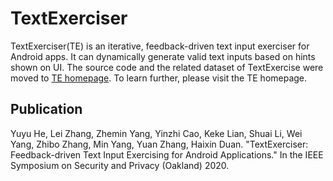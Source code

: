 # TextExerciser
TextExerciser(TE) is an iterative, feedback-driven text input exerciser for Android apps. It can dynamically generate valid text inputs based on hints shown on UI. The source code and the related dataset of TextExercise were moved to [TE homepage](https://TextExerciser.github.io/TextExerciser/). To learn further, please visit the TE homepage. 

## Publication
Yuyu He, Lei Zhang, Zhemin Yang, Yinzhi Cao, Keke Lian, Shuai Li, Wei Yang, Zhibo Zhang, Min Yang, Yuan Zhang, Haixin Duan. "TextExerciser: Feedback-driven Text Input Exercising for Android Applications." In the IEEE Symposium on Security and Privacy (Oakland) 2020.
